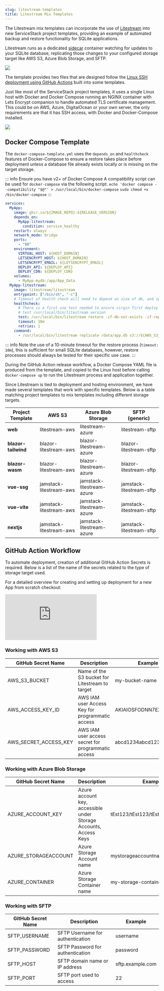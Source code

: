 ```yaml
---
slug: litestream-templates
title: Litestream Mix Templates
---
```


The Litestream mix templates can incorporate the use of [Litestream](https://litestream.io) into new ServiceStack project templates, providing an example of automated backup and restore functionality for SQLite applications.

Litestream runs as a dedicated [sidecar](https://docs.microsoft.com/en-us/azure/architecture/patterns/sidecar) container watching for updates to your SQLite database, replicating those changes to your configured storage target like AWS S3, Azure Blob Storage, and SFTP.

![](/images/litestream/litestream-mix-diagram-s3.png)

The template provides two files that are designed follow the [Linux SSH deployment using GitHub Actions](/github-action-templates.md) built into some templates.

Just like most of the ServiceStack project templates, it uses a single Linux host with Docker and Docker Compose running an NGINX container with Lets Encrypt companion to handle automated TLS certificate management. This could be on AWS, Azure, DigitalOcean or your own server, the only requirements are that it has SSH access, with Docker and Docker-Compose installed.

![](/images/actions/cloudcraft-host-digram-release-docker-aws.png)

## Docker Compose Template

The `docker-compose-template.yml` uses the `depends_on` and `healthcheck` features of Docker-Compose to ensure a restore takes place before deployment unless a database file already exists locally or is missing on the target storage.

::: info
Ensure you have v2+ of Docker Compose
A compatibility script can be used for `docker-compose` via the following script.
`echo 'docker compose --compatibility "$@"' > /usr/local/bin/docker-compose`
`sudo chmod +x /bin/docker-compose`
:::

```yaml
services:
  MyApp:
    image: ghcr.io/${IMAGE_REPO}:${RELEASE_VERSION}
    depends_on:
      MyApp-litestream:
        condition: service_healthy
    restart: always
    network_mode: bridge
    ports:
      - "80"
    environment:
      VIRTUAL_HOST: ${HOST_DOMAIN}
      LETSENCRYPT_HOST: ${HOST_DOMAIN}
      LETSENCRYPT_EMAIL: ${LETSENCRYPT_EMAIL}
      DEPLOY_API: ${DEPLOY_API}
      DEPLOY_CDN: ${DEPLOY_CDN}
    volumes:
      - MyApp-mydb:/app/App_Data
  MyApp-litestream:
    image: litestream/litestream
    entrypoint: ["/bin/sh", "-c"]
    # Timeout of health check will need to depend on size of db, and speed of network to host.
    healthcheck:
      # There is a first use test needed to ensure virgin first deploy succeeds.
      # test /usr/local/bin/litestream version
      test: /usr/local/bin/litestream restore -if-db-not-exists -if-replica-exists -o /data/app.db s3://${AWS_S3_BUCKET}/MyApp.sqlite
      timeout: 10m
      retries: 1
    command:
      - /usr/local/bin/litestream replicate /data/app.db s3://${AWS_S3_BUCKET}/MyApp.sqlite
```
::: info
Note the use of a 10-minute timeout for the restore process (`timeout: 10m`), this is sufficient for small SQLite databases, however, restore processes should always be tested for their specific use case.
:::


During the GitHub Action release workflow, a Docker Compose YAML file is produced from the template, and copied to the Linux host before calling `docker-compose up` to run the Litestream process and application together.

Since Litestream is tied to deployment and hosting environment, we have made several templates that work with specific templates.
Below is a table matching project templates to mix templates including different storage targets.

| Project Template     | AWS S3                  | Azure Blob Storage        | SFTP (generic)           | 
|----------------------|-------------------------|---------------------------|--------------------------|
| **web**              | litestream-aws          | litestream-azure          | litestream-sftp          | 
| **blazor-tailwind**  | blazor-litestream-aws   | blazor-litestream-azure   | blazor-litestream-sftp   |
| **blazor-wasm**      | blazor-litestream-aws   | blazor-litestream-azure   | blazor-litestream-sftp   |
| **vue-ssg**          | jamstack-litestream-aws | jamstack-litestream-azure | jamstack-litestream-sftp |
| **vue-vite**         | jamstack-litestream-aws | jamstack-litestream-azure | jamstack-litestream-sftp |
| **nextjs**           | jamstack-litestream-aws | jamstack-litestream-azure | jamstack-litestream-sftp |

## GitHub Action Workflow

To automate deployment, creation of additional GitHub Action Secrets is required. Below is a list of the name of the secrets related to the type of storage target used.

For a detailed overview for creating and setting up deployment for a new App from scratch checkout:

<iframe class="video-hd" src="https://www.youtube.com/embed/fY50dWszpw4" frameborder="0" allow="accelerometer; autoplay; clipboard-write; encrypted-media; gyroscope; picture-in-picture" allowfullscreen></iframe>

### Working with AWS S3

| GitHub Secret Name    | Description                                        | Example               |
|-----------------------|----------------------------------------------------|-----------------------|
| AWS_S3_BUCKET         | Name of the S3 bucket for Litestream to target     | my-bucket-name        |
| AWS_ACCESS_KEY_ID     | AWS IAM user Access Key for programmatic access    | AKIAIOSFODNN7EXAMPLE1 |
| AWS_SECRET_ACCESS_KEY | AWS IAM user access secret for programmatic access | abcd1234abcd1234      |

### Working with Azure Blob Storage

| GitHub Secret Name   | Description                                                       | Example                           |
|----------------------|-------------------------------------------------------------------|-----------------------------------|
| AZURE_ACCOUNT_KEY    | Azure account key, accessible under Storage Accounts, Access Keys | tEst123/tEst123/tEst123/tEst123== |
| AZURE_STORAGEACCOUNT | Azure Storage Account name                                        | mystorageaccountname              |
| AZURE_CONTAINER      | Azure Storage Container name                                      | my-storage-container              |


### Working with SFTP

| GitHub Secret Name | Description                      | Example          |
|--------------------|----------------------------------|------------------|
| SFTP_USERNAME      | SFTP Username for authentication | username         |
| SFTP_PASSWORD      | SFTP Password for authentication | password         |
| SFTP_HOST          | SFTP domain name or IP address   | sftp.example.com |
| SFTP_PORT          | SFTP port used to access         | 22               |
